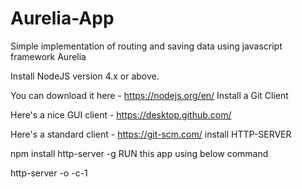 # Aurelia-App
Simple implementation of routing and saving data using javascript framework Aurelia

Install NodeJS version 4.x or above.

 You can download it here  - https://nodejs.org/en/
Install a Git Client

 Here's a nice GUI client - https://desktop.github.com/


 Here's a standard client - https://git-scm.com/
install HTTP-SERVER

npm install http-server -g
RUN this app using below command

http-server -o -c-1

